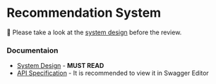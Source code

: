 # Recommendation System

🔶 Please take a look at the [system design](./doc/system-design.md) before the review.

### Documentaion

- [System Design](./doc/system-design.md) - **MUST READ**
- [API Specification](./doc/swagger.yml) - It is recommended to view it in Swagger Editor
